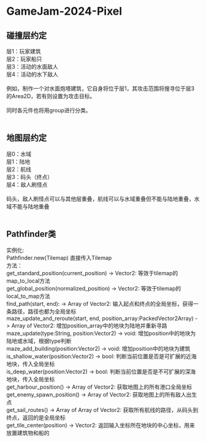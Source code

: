 # GameJam-2024-Pixel
 
## 碰撞层约定
层1：玩家建筑</br>
层2：玩家船只</br>
层3：活动的水面敌人</br>
层4：活动的水下敌人</br>
</br>
例如，制作一个对水面炮塔建筑，它自身将位于层1，其攻击范围将搜寻位于层3的Area2D，若有则设置为攻击目标。</br>
</br>
同时各元件也将用group进行分类。</br>
</br>
## 地图层约定
层0：水域</br>
层1：陆地</br>
层2：航线</br>
层3：码头（终点）</br>
层4：敌人刷怪点</br>
</br>
码头，敌人刷怪点可以与其他层重叠，航线可以与水域重叠但不能与陆地重叠，水域不能与陆地重叠</br>
</br>
## Pathfinder类</br>
实例化: </br>
Pathfinder.new(Tilemap) 直接传入Tilemap</br>
方法：</br>
get_standard_position(current_position) -> Vector2: 等效于tilemap的map_to_local方法</br>
get_global_position(normalized_position) -> Vector2: 等效于tilemap的local_to_map方法</br>
find_path(start, end): -> Array of Vector2: 输入起点和终点的全局坐标，获得一条路径，路径也都为全局坐标</br>
maze_update_and_reroute(start, end, position_array:PackedVector2Array) -> Array of Vector2: 增加position_array中的地块为陆地并重新寻路</br>
maze_update(type:String, position:Vector2) -> void: 增加position中的地块为陆地或水域，根据type判断</br>
maze_add_building(position:Vector2) -> void: 增加position中的地块为建筑</br>
is_shallow_water(position:Vector2) -> bool: 判断当前位置是否是可扩展的近海地块，传入全局坐标</br>
is_deep_water(position:Vector2) -> bool: 判断当前位置是否是不可扩展的深海地块，传入全局坐标</br>
get_harbour_position() -> Array of Vector2: 获取地图上的所有港口全局坐标</br>
get_enemy_spawn_position() -> Array of Vector2: 获取地图上的所有敌人出生点</br>
get_sail_routes() -> Array of Array of Vector2: 获取所有航线的路径，从码头到终点，返回的是全局坐标</br>
get_tile_center(position) -> Vector2: 返回输入坐标所在地块的中心坐标，用来放置建筑物和船的</br>
